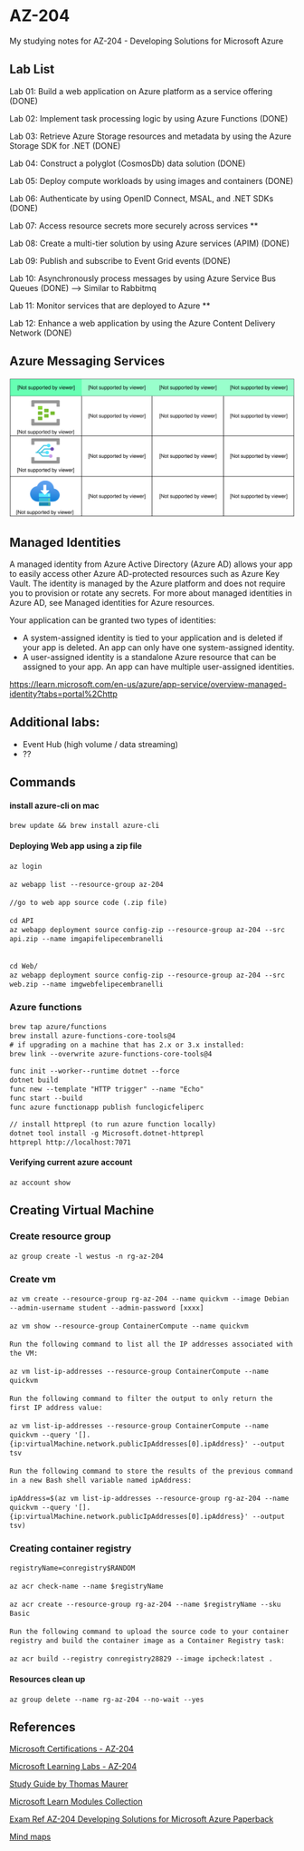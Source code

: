 # AZ-204
My studying notes for AZ-204 - Developing Solutions for Microsoft Azure


## Lab List
Lab 01: Build a web application on Azure platform as a service offering (DONE)

Lab 02: Implement task processing logic by using Azure Functions (DONE)

Lab 03: Retrieve Azure Storage resources and metadata by using the Azure Storage SDK for .NET (DONE)

Lab 04: Construct a polyglot (CosmosDb) data solution (DONE)

Lab 05: Deploy compute workloads by using images and containers (DONE)

Lab 06: Authenticate by using OpenID Connect, MSAL, and .NET SDKs (DONE)

Lab 07: Access resource secrets more securely across services **

Lab 08: Create a multi-tier solution by using Azure services (APIM) (DONE)

Lab 09: Publish and subscribe to Event Grid events (DONE)

Lab 10: Asynchronously process messages by using Azure Service Bus Queues (DONE) --> Similar to Rabbitmq

Lab 11: Monitor services that are deployed to Azure **

Lab 12: Enhance a web application by using the Azure Content Delivery Network (DONE)


## Azure Messaging Services

![Azure Messaging Services](azure-services-msg.svg)

## Managed Identities

A managed identity from Azure Active Directory (Azure AD) allows your app to easily access other Azure AD-protected resources such as Azure Key Vault. The identity is managed by the Azure platform and does not require you to provision or rotate any secrets. For more about managed identities in Azure AD, see Managed identities for Azure resources.

Your application can be granted two types of identities:

- A system-assigned identity is tied to your application and is deleted if your app is deleted. An app can only have one system-assigned identity.
- A user-assigned identity is a standalone Azure resource that can be assigned to your app. An app can have multiple user-assigned identities.

https://learn.microsoft.com/en-us/azure/app-service/overview-managed-identity?tabs=portal%2Chttp



## Additional labs:
- Event Hub (high volume / data streaming)
- ??

## Commands

#### install azure-cli on mac

```
brew update && brew install azure-cli
```

#### Deploying Web app using a zip file

```
az login

az webapp list --resource-group az-204

//go to web app source code (.zip file)

cd API
az webapp deployment source config-zip --resource-group az-204 --src api.zip --name imgapifelipecembranelli


cd Web/
az webapp deployment source config-zip --resource-group az-204 --src web.zip --name imgwebfelipecembranelli
```

### Azure functions

```
brew tap azure/functions
brew install azure-functions-core-tools@4
# if upgrading on a machine that has 2.x or 3.x installed:
brew link --overwrite azure-functions-core-tools@4
```

```
func init --worker--runtime dotnet --force
dotnet build
func new --template "HTTP trigger" --name "Echo"
func start --build
func azure functionapp publish funclogicfeliperc
```

```
// install httprepl (to run azure function locally)
dotnet tool install -g Microsoft.dotnet-httprepl
httprepl http://localhost:7071
```


#### Verifying current azure account
```
az account show
```

## Creating Virtual Machine

### Create resource group
```
az group create -l westus -n rg-az-204
```

### Create vm
```
az vm create --resource-group rg-az-204 --name quickvm --image Debian --admin-username student --admin-password [xxxx]

az vm show --resource-group ContainerCompute --name quickvm

Run the following command to list all the IP addresses associated with the VM:

az vm list-ip-addresses --resource-group ContainerCompute --name quickvm

Run the following command to filter the output to only return the first IP address value:

az vm list-ip-addresses --resource-group ContainerCompute --name quickvm --query '[].{ip:virtualMachine.network.publicIpAddresses[0].ipAddress}' --output tsv

Run the following command to store the results of the previous command in a new Bash shell variable named ipAddress:

ipAddress=$(az vm list-ip-addresses --resource-group rg-az-204 --name quickvm --query '[].{ip:virtualMachine.network.publicIpAddresses[0].ipAddress}' --output tsv)
```

### Creating container registry
```
registryName=conregistry$RANDOM

az acr check-name --name $registryName

az acr create --resource-group rg-az-204 --name $registryName --sku Basic

Run the following command to upload the source code to your container registry and build the container image as a Container Registry task:

az acr build --registry conregistry28829 --image ipcheck:latest .
```



#### Resources clean up
```
az group delete --name rg-az-204 --no-wait --yes
```


## References

[Microsoft Certifications - AZ-204](https://docs.microsoft.com/en-us/learn/certifications/exams/az-204)

[Microsoft Learning Labs - AZ-204](https://microsoftlearning.github.io/AZ-204-DevelopingSolutionsforMicrosoftAzure)

[Study Guide by Thomas Maurer](https://www.thomasmaurer.ch/2020/03/az-204-study-guide-developing-solutions-for-microsoft-azure)

[Microsoft Learn Modules Collection](https://docs.microsoft.com/en-us/users/rishanthakumar/collections/m1w6in77yweer1)

[Exam Ref AZ-204 Developing Solutions for Microsoft Azure Paperback](https://www.amazon.co.uk/AZ-204-Developing-Solutions-Microsoft-Azure/dp/0136798330)

[Mind maps](https://github.com/felipecembranelli/AZ-204-Mindmap)

